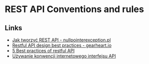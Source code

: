 # REST API Conventions and rules

## Links
- [Jak tworzyć REST API - nullpointerexception.pl](https://nullpointerexception.pl/jak-tworzyc-rest-api/)
- [Restful API design best practices - gearheart.io](https://gearheart.io/articles/restful-api-design-best-practices/)
- [5 Best practices of restful API](https://gearheart.io/articles/restful-api-design-best-practices/)
- [Używanie konwencji internetowego interfejsu API](https://learn.microsoft.com/pl-pl/aspnet/core/web-api/advanced/conventions?view=aspnetcore-7.0)
